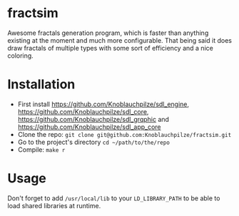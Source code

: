 # fractsim
Awesome fractals generation program, which is faster than anything existing at the moment and much more configurable. That being said it does draw fractals of multiple types with some sort of efficiency and a nice coloring.

# Installation

- First install https://github.com/Knoblauchpilze/sdl_engine, https://github.com/Knoblauchpilze/sdl_core, https://github.com/Knoblauchpilze/sdl_grqphic and https://github.com/Knoblauchpilze/sdl_app_core
- Clone the repo: `git clone git@github.com:Knoblauchpilze/fractsim.git`
- Go to the project's directory `cd ~/path/to/the/repo`
- Compile: `make r`

# Usage

Don't forget to add `/usr/local/lib` to your `LD_LIBRARY_PATH` to be able to load shared libraries at runtime.
